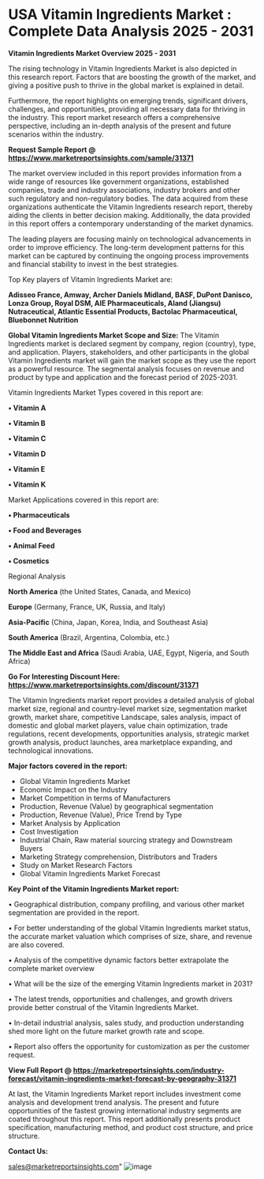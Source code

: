  # USA Vitamin Ingredients Market : Complete Data Analysis 2025 - 2031

<Strong> Vitamin Ingredients Market Overview 2025 - 2031</strong>

The rising technology in Vitamin Ingredients Market is also depicted in this research report. Factors that are boosting the growth of the market, and giving a positive push to thrive in the global market is explained in detail.

Furthermore, the report highlights on emerging trends, significant drivers, challenges, and opportunities, providing all necessary data for thriving in the industry. This report market research offers a comprehensive perspective, including an in-depth analysis of the present and future scenarios within the industry.

<strong>Request Sample Report @ <a href=https://www.marketreportsinsights.com/sample/31371>https://www.marketreportsinsights.com/sample/31371</a></strong>

The market overview included in this report provides information from a wide range of resources like government organizations, established companies, trade and industry associations, industry brokers and other such regulatory and non-regulatory bodies. The data acquired from these organizations authenticate the Vitamin Ingredients research report, thereby aiding the clients in better decision making. Additionally, the data provided in this report offers a contemporary understanding of the market dynamics.

The leading players are focusing mainly on technological advancements in order to improve efficiency. The long-term development patterns for this market can be captured by continuing the ongoing process improvements and financial stability to invest in the best strategies.

Top Key players of Vitamin Ingredients Market are:

<strong>Adisseo France, Amway, Archer Daniels Midland, BASF, DuPont Danisco, Lonza Group, Royal DSM, AIE Pharmaceuticals, Aland (Jiangsu) Nutraceutical, Atlantic Essential Products, Bactolac Pharmaceutical, Bluebonnet Nutrition</strong>

<strong><b>Global Vitamin Ingredients Market Scope and Size:</b></strong>
The Vitamin Ingredients market is declared segment by company, region (country), type, and application. Players, stakeholders, and other participants in the global Vitamin Ingredients market will gain the market scope as they use the report as a powerful resource. The segmental analysis focuses on revenue and product by type and application and the forecast period of 2025-2031.

Vitamin Ingredients Market Types covered in this report are:

<strong>• Vitamin A

• Vitamin B

• Vitamin C

• Vitamin D

• Vitamin E

• Vitamin K</strong>

Market Applications covered in this report are:

<strong>• Pharmaceuticals

• Food and Beverages

• Animal Feed

• Cosmetics</strong> 

Regional Analysis

<strong>North America</strong> (the United States, Canada, and Mexico)

<strong>Europe</strong> (Germany, France, UK, Russia, and Italy)

<strong>Asia-Pacific</strong> (China, Japan, Korea, India, and Southeast Asia)

<strong>South America</strong> (Brazil, Argentina, Colombia, etc.)

<strong>The Middle East and Africa</strong> (Saudi Arabia, UAE, Egypt, Nigeria, and South Africa)

<strong>Go For Interesting Discount Here: <a href=https://www.marketreportsinsights.com/discount/31371>https://www.marketreportsinsights.com/discount/31371</a></strong>

The Vitamin Ingredients market report provides a detailed analysis of global market size, regional and country-level market size, segmentation market growth, market share, competitive Landscape, sales analysis, impact of domestic and global market players, value chain optimization, trade regulations, recent developments, opportunities analysis, strategic market growth analysis, product launches, area marketplace expanding, and technological innovations.

<strong><b>Major factors covered in the report:</b></strong>
<ul>
  <li>Global Vitamin Ingredients Market </li>
  <li>Economic Impact on the Industry</li>
  <li>Market Competition in terms of Manufacturers</li>
  <li>Production, Revenue (Value) by geographical segmentation</li>
  <li>Production, Revenue (Value), Price Trend by Type</li>
  <li>Market Analysis by Application</li>
  <li>Cost Investigation</li>
  <li>Industrial Chain, Raw material sourcing strategy and Downstream Buyers</li>
  <li>Marketing Strategy comprehension, Distributors and Traders</li>
  <li>Study on Market Research Factors</li>
  <li>Global Vitamin Ingredients Market Forecast</li>
</ul>

<strong><b>Key Point of the Vitamin Ingredients Market report:</b></strong>

• Geographical distribution, company profiling, and various other market segmentation are provided in the report.

• For better understanding of the global Vitamin Ingredients market status, the accurate market valuation which comprises of size, share, and revenue are also covered.

• Analysis of the competitive dynamic factors better extrapolate the complete market overview

• What will be the size of the emerging Vitamin Ingredients market in 2031?

• The latest trends, opportunities and challenges, and growth drivers provide better construal of the Vitamin Ingredients Market.

• In-detail industrial analysis, sales study, and production understanding shed more light on the future market growth rate and scope.

• Report also offers the opportunity for customization as per the customer request.

<strong><b>View Full Report @ <a href=https://marketreportsinsights.com/industry-forecast/vitamin-ingredients-market-forecast-by-geography-31371>https://marketreportsinsights.com/industry-forecast/vitamin-ingredients-market-forecast-by-geography-31371</a></b></strong>


At last, the Vitamin Ingredients Market report includes investment come analysis and development trend analysis. The present and future opportunities of the fastest growing international industry segments are coated throughout this report. This report additionally presents product specification, manufacturing method, and product cost structure, and price structure.

<strong>Contact Us:</strong>

sales@marketreportsinsights.com"
![image](https://github.com/user-attachments/assets/8a17074e-7135-4f0d-996e-9f887e70f324)
